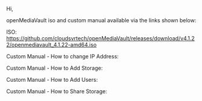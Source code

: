 Hi,

openMediaVault iso and custom manual available via the links shown below:

ISO:
https://github.com/cloudsvrtech/openMediaVault/releases/download/v4.1.22/openmediavault_4.1.22-amd64.iso 


Custom Manual - How to change IP Address:


Custom Manual - How to Add Storage:


Custom Manual - How to Add Users:


Custom Manual - How to Share Storage:





